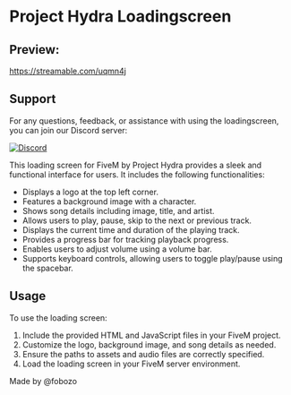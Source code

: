 # Project Hydra Loadingscreen

## Preview:
https://streamable.com/uqmn4j

## Support

For any questions, feedback, or assistance with using the loadingscreen, you can join our Discord server:

[![Discord](https://img.shields.io/discord/1131142366204530769?color=7289da&label=Discord&logo=discord&logoColor=white)](https://discord.gg/b5kjPY2FM8)

This loading screen for FiveM by Project Hydra provides a sleek and functional interface for users. It includes the following functionalities:

- Displays a logo at the top left corner.
- Features a background image with a character.
- Shows song details including image, title, and artist.
- Allows users to play, pause, skip to the next or previous track.
- Displays the current time and duration of the playing track.
- Provides a progress bar for tracking playback progress.
- Enables users to adjust volume using a volume bar.
- Supports keyboard controls, allowing users to toggle play/pause using the spacebar.

## Usage

To use the loading screen:

1. Include the provided HTML and JavaScript files in your FiveM project.
2. Customize the logo, background image, and song details as needed.
3. Ensure the paths to assets and audio files are correctly specified.
4. Load the loading screen in your FiveM server environment.

Made by @fobozo
